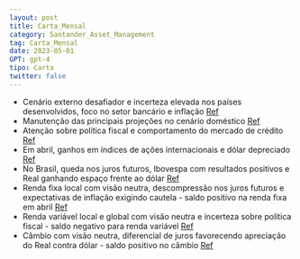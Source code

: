 ```yaml
---
layout: post
title: Carta_Mensal
category: Santander_Asset_Management
tag: Carta_Mensal
date: 2023-05-01
GPT: gpt-4
tipo: Carta
twitter: false
---
```


- Cenário externo desafiador e incerteza elevada nos países desenvolvidos, foco no setor bancário e inflação
<a href="#" onclick="search_on_pdf('desafiador para as Bolsas, dada a pressão da inflação e o impacto dos eventos no setor bancário. L')">Ref</a>
- Manutenção das principais projeções no cenário doméstico
<a href="#" onclick="search_on_pdf('atuação do Banco Central.Projeções mantidas no cenário local, com atenção sobre a política fiscal ')">Ref</a>
- Atenção sobre política fiscal e comportamento do mercado de crédito
<a href="#" onclick="search_on_pdf('Atenção sobre a política fiscal e o comportamento do mercado de crédito.Para mais detalhes, con')">Ref</a>
- Em abril, ganhos em índices de ações internacionais e dólar depreciado
<a href="#" onclick="search_on_pdf('ganhos nos índices de ações internacionais. As curvas de juros dos EUA apresentaram oscilações mod')">Ref</a>
- No Brasil, queda nos juros futuros, Ibovespa com resultados positivos e Real ganhando espaço frente ao dólar
<a href="#" onclick="search_on_pdf('globais.No Brasil, os juros futuros tiveram queda, enquanto o Ibovespa acompanhou o movimento do e')">Ref</a>
- Renda fixa local com visão neutra, descompressão nos juros futuros e expectativas de inflação exigindo cautela - saldo positivo na renda fixa em abril
<a href="#" onclick="search_on_pdf('Positivo. Ao longo do mês as curvas de juros domésticas apresentaram queda, beneficiando as nossa')">Ref</a>
- Renda variável local e global com visão neutra e incerteza sobre política fiscal - saldo negativo para renda variável
<a href="#" onclick="search_on_pdf('desafiador para as Bolsas, dada a pressão da inflação e o impacto dos eventos no setor bancário. L')">Ref</a>
- Câmbio com visão neutra, diferencial de juros favorecendo apreciação do Real contra dólar - saldo positivo no câmbio
<a href="#" onclick="search_on_pdf('CâmbioPara o câmbio, mantínhamos visão neutra. Por um lado, o diferencial de juros entre a econom')">Ref</a>
